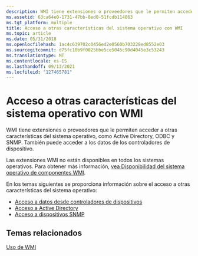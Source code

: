 ```yaml
---
description: WMI tiene extensiones o proveedores que le permiten acceder a otras características del sistema operativo, como Active Directory, ODBC y SNMP. También puede acceder a los datos de los controladores de dispositivo.
ms.assetid: 63ca64e0-1731-47bb-8ed0-51fcdb114863
ms.tgt_platform: multiple
title: Acceso a otras características del sistema operativo con WMI
ms.topic: article
ms.date: 05/31/2018
ms.openlocfilehash: 1ac4c639702c0456ed2e0560b703228ed8552e03
ms.sourcegitcommit: d75fc10b9f0825bbe5ce5045c90d4045e3c53243
ms.translationtype: MT
ms.contentlocale: es-ES
ms.lasthandoff: 09/13/2021
ms.locfileid: "127465781"
---
```

# <a name="accessing-other-operating-system-features-with-wmi"></a>Acceso a otras características del sistema operativo con WMI

WMI tiene extensiones o proveedores que le permiten acceder a otras características del sistema operativo, como Active Directory, ODBC y SNMP. También puede acceder a los datos de los controladores de dispositivo.

Las extensiones WMI no están disponibles en todos los sistemas operativos. Para obtener más información, [vea Disponibilidad del sistema operativo de componentes WMI](operating-system-availability-of-wmi-components.md).

En los temas siguientes se proporciona información sobre el acceso a otras características del sistema operativo:

-   [Acceso a datos desde controladores de dispositivos](accessing-data-from-device-drivers.md)
-   [Acceso a Active Directory](accessing-active-directory.md)
-   [Acceso a dispositivos SNMP](accessing-snmp-devices.md)

## <a name="related-topics"></a>Temas relacionados

<dl> <dt>

[Uso de WMI](using-wmi.md)
</dt> </dl>

 

 



